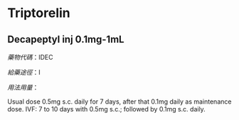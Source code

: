 # Triptorelin

## Decapeptyl inj 0.1mg-1mL

*藥物代碼*：IDEC

*給藥途徑*：I

*用法用量*：

Usual dose 0.5mg s.c. daily for 7 days, after that 0.1mg daily as maintenance dose.
IVF: 7 to 10 days with 0.5mg s.c.; followed by 0.1mg s.c. daily.


